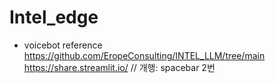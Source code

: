 # Intel_edge

* voicebot reference
  https://github.com/EropeConsulting/INTEL_LLM/tree/main  
  https://share.streamlit.io/
// 개행: spacebar 2번

